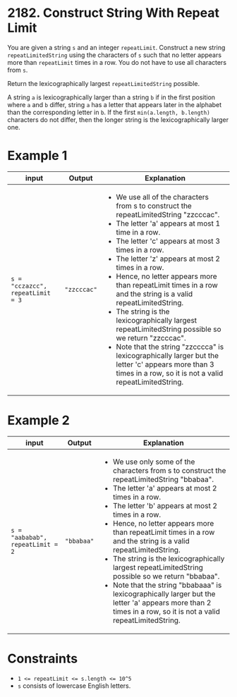 # 2182. Construct String With Repeat Limit

You are given a string `s` and an integer `repeatLimit`. Construct a new string `repeatLimitedString` using the characters of `s` such that no letter appears more than `repeatLimit` times in a row. You do not have to use all characters from `s`.

Return the lexicographically largest `repeatLimitedString` possible.

A string `a` is lexicographically larger than a string `b` if in the first position where `a` and `b` differ, string `a` has a letter that appears later in the alphabet than the corresponding letter in `b`. If the first `min(a.length, b.length)` characters do not differ, then the longer string is the lexicographically larger one.

# Example 1

| input                            | Output      | Explanation                                                                                                                                                                                                                                                                                                                                                                                                                                                                                                                                                                                                                                                                       |
|----------------------------------|-------------|-----------------------------------------------------------------------------------------------------------------------------------------------------------------------------------------------------------------------------------------------------------------------------------------------------------------------------------------------------------------------------------------------------------------------------------------------------------------------------------------------------------------------------------------------------------------------------------------------------------------------------------------------------------------------------------|
| `s = "cczazcc", repeatLimit = 3` | `"zzcccac"` | <ul><li>We use all of the characters from s to construct the repeatLimitedString "zzcccac".</li><li>The letter 'a' appears at most 1 time in a row.</li><li>The letter 'c' appears at most 3 times in a row.</li><li>The letter 'z' appears at most 2 times in a row.</li><li>Hence, no letter appears more than repeatLimit times in a row and the string is a valid repeatLimitedString.</li><li>The string is the lexicographically largest repeatLimitedString possible so we return "zzcccac".</li><li>Note that the string "zzcccca" is lexicographically larger but the letter 'c' appears more than 3 times in a row, so it is not a valid repeatLimitedString.</li></ul> |

# Example 2

| input                            | Output     | Explanation                                                                                                                                                                                                                                                                                                                                                                                                                                                                                                                                                                                                                   |
|----------------------------------|------------|-------------------------------------------------------------------------------------------------------------------------------------------------------------------------------------------------------------------------------------------------------------------------------------------------------------------------------------------------------------------------------------------------------------------------------------------------------------------------------------------------------------------------------------------------------------------------------------------------------------------------------|
| `s = "aababab", repeatLimit = 2` | `"bbabaa"` | <ul><li>We use only some of the characters from s to construct the repeatLimitedString "bbabaa".</li><li>The letter 'a' appears at most 2 times in a row.</li><li>The letter 'b' appears at most 2 times in a row.</li><li>Hence, no letter appears more than repeatLimit times in a row and the string is a valid repeatLimitedString.</li><li>The string is the lexicographically largest repeatLimitedString possible so we return "bbabaa".</li><li>Note that the string "bbabaaa" is lexicographically larger but the letter 'a' appears more than 2 times in a row, so it is not a valid repeatLimitedString.</li></ul> |

# Constraints

- `1 <= repeatLimit <= s.length <= 10^5`
- `s` consists of lowercase English letters.